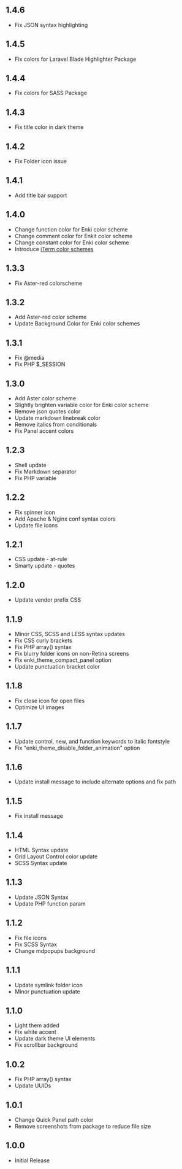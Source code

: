## 1.4.6
* Fix JSON syntax highlighting

## 1.4.5
* Fix colors for Laravel Blade Highlighter Package

## 1.4.4
* Fix colors for SASS Package

## 1.4.3
* Fix title color in dark theme

## 1.4.2
* Fix Folder icon issue

## 1.4.1
* Add title bar support

## 1.4.0
* Change function color for Enki color scheme
* Change comment color for Enkit color scheme
* Change constant color for Enki color scheme
* Introduce [iTerm color schemes](https://github.com/enkia/enki-theme/tree/master/iterm)

## 1.3.3
* Fix Aster-red colorscheme

## 1.3.2
* Add Aster-red color scheme
* Update Background Color for Enki color schemes

## 1.3.1
* Fix @media
* Fix PHP $_SESSION


## 1.3.0
* Add Aster color scheme
* Slightly brighten variable color for Enki color scheme
* Remove json quotes color
* Update markdown linebreak color
* Remove italics from conditionals
* Fix Panel accent colors

## 1.2.3
* Shell update
* Fix Markdown separator
* Fix PHP variable

## 1.2.2
* Fix spinner icon
* Add Apache & Nginx conf syntax colors
* Update file icons

## 1.2.1
* CSS update - at-rule
* Smarty update - quotes

## 1.2.0
* Update vendor prefix CSS

## 1.1.9
* Minor CSS, SCSS and LESS syntax updates
* Fix CSS curly brackets
* Fix PHP array() syntax
* Fix blurry folder icons on non-Retina screens
* Fix enki_theme_compact_panel option
* Update punctuation bracket color

## 1.1.8
* Fix close icon for open files
* Optimize UI images

## 1.1.7
* Update control, new, and function keywords to italic fontstyle
* Fix "enki_theme_disable_folder_animation" option

## 1.1.6
* Update install message to include alternate options and fix path

## 1.1.5
* Fix install message

## 1.1.4
* HTML Syntax update
* Grid Layout Control color update
* SCSS Syntax update

## 1.1.3
* Update JSON Syntax
* Update PHP function param

## 1.1.2
* Fix file icons
* Fix SCSS Syntax
* Change mdpopups background

## 1.1.1
* Update symlink folder icon
* Minor punctuation update

## 1.1.0
* Light them added
* Fix white accent
* Update dark theme UI elements
* Fix scrollbar background

## 1.0.2
* Fix PHP array() syntax
* Update UUIDs

## 1.0.1
* Change Quick Panel path color
* Remove screenshots from package to reduce file size

## 1.0.0
* Initial Release

